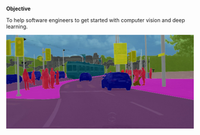 **Objective**

To help software engineers to get started with computer vision and deep learning.

![Computer-Vision](Images/imageSegmentation.jpg)
